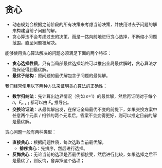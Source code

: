 # 贪心

- 动态规划会根据之前阶段的所有决策来考虑当前决策，并使用过去子问题的解来构建当前子问题的解。
- 贪心算法不会考虑过去的决策，而是一路向前地进行贪心选择，不断缩小问题范围，直至问题被解决。



能够使用贪心算法解决的问题必须满足下面的两个特征：

- **贪⼼选择性质**，只有当局部最优选择始终可以推出全局最优解时，贪心算法才能保证得到最优解。
- **最优子结构**：原问题的最优解包含子问题的最优解。



我们经常使用以下两种方法来证明贪心算法的正确性：

- **数学归纳法**：先计算出边界情况（例如 𝑛=1）的最优解，然后再证明对于每个 𝑛，$F_{n+1}$ 都可以由 $F_n$ 推导出。
- **交换论证法**：从最优解出发，在保证全局最优不变的前提下，如果交换方案中任意两个元素 / 相邻的两个元素后，答案不会变得更好，则可以推定目前的解是最优解。



贪心问题一般有两种类型：

- **直接贪心**：根据问题性质，每次选取当前最优解。
  - **排序贪心**：先排序，然后进行选择。
- **反悔贪心**：无论当前的选项是否最优都接受，然后进行比较，如果选择之后不是最优了，则反悔，舍弃掉这个选项；

